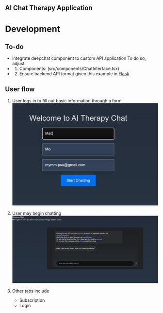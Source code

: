 ## AI Chat Therapy Application

# Development
## To-do
* integrate deepchat component to custom API application 
  To do so, adjust 
* 1. Components: (src/components/ChatInterface.tsx)
* 2. Ensure backend API format given this example in [Flask](https://github.com/OvidijusParsiunas/deep-chat/tree/main/example-servers/python/flask)

## User flow

1. User logs in to fill out basic information through a form
![Landing Chat Screenshot](./screenshots/landing_form.jpg)

2. User may begin chatting
![Landing Chat Screenshot](./screenshots/landing_chat.png)

3. Other tabs include
    - Subscription 
    - Login
